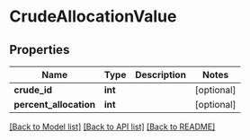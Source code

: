 # CrudeAllocationValue

## Properties
Name | Type | Description | Notes
------------ | ------------- | ------------- | -------------
**crude_id** | **int** |  | [optional] 
**percent_allocation** | **int** |  | [optional] 

[[Back to Model list]](../README.md#documentation-for-models) [[Back to API list]](../README.md#documentation-for-api-endpoints) [[Back to README]](../README.md)

